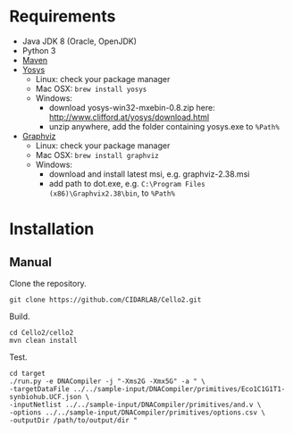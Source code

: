 # Requirements

  + Java JDK 8 (Oracle, OpenJDK)
  + Python 3
  + [Maven](https://maven.apache.org/)
  + [Yosys](http://www.clifford.at/yosys/)
    - Linux: check your package manager
    - Mac OSX: `brew install yosys`
    - Windows:
      * download yosys-win32-mxebin-0.8.zip here: <http://www.clifford.at/yosys/download.html>
      * unzip anywhere, add the folder containing yosys.exe to `%Path%`
  + [Graphviz](http://www.graphviz.org/)
    - Linux: check your package manager
    - Mac OSX: `brew install graphviz`
    - Windows:
      * download and install latest msi, e.g. graphviz-2.38.msi
      * add path to dot.exe, e.g. `C:\Program Files (x86)\Graphvix2.38\bin`, to `%Path%`

# Installation

## Manual

Clone the repository.

    git clone https://github.com/CIDARLAB/Cello2.git

Build.

    cd Cello2/cello2
    mvn clean install

Test.

    cd target
    ./run.py -e DNACompiler -j "-Xms2G -Xmx5G" -a " \
    -targetDataFile ../../sample-input/DNACompiler/primitives/Eco1C1G1T1-synbiohub.UCF.json \
    -inputNetlist ../../sample-input/DNACompiler/primitives/and.v \
    -options ../../sample-input/DNACompiler/primitives/options.csv \
    -outputDir /path/to/output/dir "

